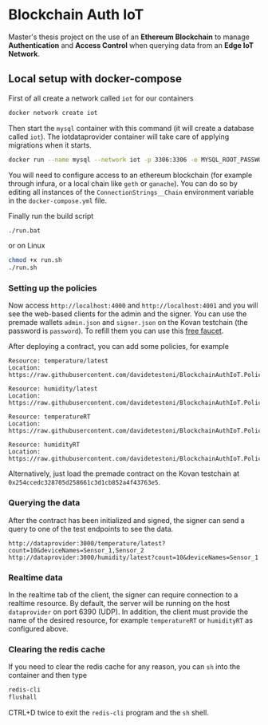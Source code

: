 # Blockchain Auth IoT
Master's thesis project on the use of an **Ethereum Blockchain** to manage **Authentication** and **Access Control** when querying data from an **Edge IoT Network**.

## Local setup with docker-compose
First of all create a network called `iot` for our containers
```bash
docker network create iot
```
Then start the `mysql` container with this command (it will create a database called `iot`). The iotdataprovider container will take care of applying migrations when it starts.
```bash
docker run --name mysql --network iot -p 3306:3306 -e MYSQL_ROOT_PASSWORD=admin -e MYSQL_DATABASE=iot -d mysql:latest
```
You will need to configure access to an ethereum blockchain (for example through infura, or a local chain like `geth` or `ganache`).
You can do so by editing all instances of the `ConnectionStrings__Chain` environment variable in the `docker-compose.yml` file.

Finally run the build script
```bash
./run.bat
```
or on Linux
```bash
chmod +x run.sh
./run.sh
```

### Setting up the policies
Now access `http://localhost:4000` and `http://localhost:4001` and you will see the web-based clients for the admin and the signer.
You can use the premade wallets `admin.json` and `signer.json` on the Kovan testchain (the password is `password`). To refill them you can use this [free faucet](https://faucet.kovan.network/).

After deploying a contract, you can add some policies, for example
```
Resource: temperature/latest
Location: https://raw.githubusercontent.com/davidetestoni/BlockchainAuthIoT.Policies/688ac97c92aa749205f13d0c8ed4924e1c07a05f/temperature.json

Resource: humidity/latest
Location: https://raw.githubusercontent.com/davidetestoni/BlockchainAuthIoT.Policies/688ac97c92aa749205f13d0c8ed4924e1c07a05f/humidity.json

Resource: temperatureRT
Location: https://raw.githubusercontent.com/davidetestoni/BlockchainAuthIoT.Policies/aebc7f8957606fd26a6ffdf4e75054e1b623587c/temperatureRT.json

Resource: humidityRT
Location: https://raw.githubusercontent.com/davidetestoni/BlockchainAuthIoT.Policies/aebc7f8957606fd26a6ffdf4e75054e1b623587c/humidityRT.json
```
Alternatively, just load the premade contract on the Kovan testchain at `0x254ccedc328705d258661c3d1cb852a4f43763e5`.

### Querying the data
After the contract has been initialized and signed, the signer can send a query to one of the test endpoints to see the data.
```
http://dataprovider:3000/temperature/latest?count=10&deviceNames=Sensor_1,Sensor_2
http://dataprovider:3000/humidity/latest?count=10&deviceNames=Sensor_1
```

### Realtime data
In the realtime tab of the client, the signer can require connection to a realtime resource. By default, the server will be running on the host `dataprovider` on port 6390 (UDP). In addition, the client must provide the name of the desired resource, for example `temperatureRT` or `humidityRT` as configured above.

### Clearing the redis cache
If you need to clear the redis cache for any reason, you can `sh` into the container and then type
```bash
redis-cli
flushall
```
CTRL+D twice to exit the `redis-cli` program and the `sh` shell.
